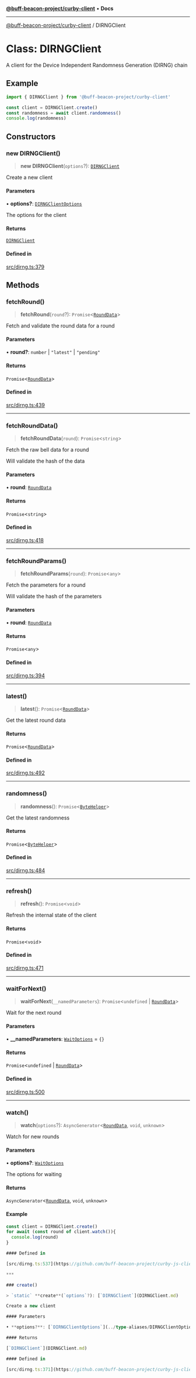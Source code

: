 [**@buff-beacon-project/curby-client**](../index.md) • **Docs**

***

[@buff-beacon-project/curby-client](../index.md) / DIRNGClient

# Class: DIRNGClient

A client for the Device Independent Randomness Generation (DIRNG) chain

## Example

```ts
import { DIRNGClient } from '@buff-beacon-project/curby-client'

const client = DIRNGClient.create()
const randomness = await client.randomness()
console.log(randomness)
```

## Constructors

### new DIRNGClient()

> **new DIRNGClient**(`options`?): [`DIRNGClient`](DIRNGClient.md)

Create a new client

#### Parameters

• **options?**: [`DIRNGClientOptions`](../type-aliases/DIRNGClientOptions.md)

The options for the client

#### Returns

[`DIRNGClient`](DIRNGClient.md)

#### Defined in

[src/dirng.ts:379](https://github.com/buff-beacon-project/curby-js-client/blob/d961ea8fc79685bb955a01063f4c2d40db48941d/src/dirng.ts#L379)

## Methods

### fetchRound()

> **fetchRound**(`round`?): `Promise`\<[`RoundData`](../type-aliases/RoundData.md)\>

Fetch and validate the round data for a round

#### Parameters

• **round?**: `number` \| `"latest"` \| `"pending"`

#### Returns

`Promise`\<[`RoundData`](../type-aliases/RoundData.md)\>

#### Defined in

[src/dirng.ts:439](https://github.com/buff-beacon-project/curby-js-client/blob/d961ea8fc79685bb955a01063f4c2d40db48941d/src/dirng.ts#L439)

***

### fetchRoundData()

> **fetchRoundData**(`round`): `Promise`\<`string`\>

Fetch the raw bell data for a round

Will validate the hash of the data

#### Parameters

• **round**: [`RoundData`](../type-aliases/RoundData.md)

#### Returns

`Promise`\<`string`\>

#### Defined in

[src/dirng.ts:418](https://github.com/buff-beacon-project/curby-js-client/blob/d961ea8fc79685bb955a01063f4c2d40db48941d/src/dirng.ts#L418)

***

### fetchRoundParams()

> **fetchRoundParams**(`round`): `Promise`\<`any`\>

Fetch the parameters for a round

Will validate the hash of the parameters

#### Parameters

• **round**: [`RoundData`](../type-aliases/RoundData.md)

#### Returns

`Promise`\<`any`\>

#### Defined in

[src/dirng.ts:394](https://github.com/buff-beacon-project/curby-js-client/blob/d961ea8fc79685bb955a01063f4c2d40db48941d/src/dirng.ts#L394)

***

### latest()

> **latest**(): `Promise`\<[`RoundData`](../type-aliases/RoundData.md)\>

Get the latest round data

#### Returns

`Promise`\<[`RoundData`](../type-aliases/RoundData.md)\>

#### Defined in

[src/dirng.ts:492](https://github.com/buff-beacon-project/curby-js-client/blob/d961ea8fc79685bb955a01063f4c2d40db48941d/src/dirng.ts#L492)

***

### randomness()

> **randomness**(): `Promise`\<[`ByteHelper`](../type-aliases/ByteHelper.md)\>

Get the latest randomness

#### Returns

`Promise`\<[`ByteHelper`](../type-aliases/ByteHelper.md)\>

#### Defined in

[src/dirng.ts:484](https://github.com/buff-beacon-project/curby-js-client/blob/d961ea8fc79685bb955a01063f4c2d40db48941d/src/dirng.ts#L484)

***

### refresh()

> **refresh**(): `Promise`\<`void`\>

Refresh the internal state of the client

#### Returns

`Promise`\<`void`\>

#### Defined in

[src/dirng.ts:471](https://github.com/buff-beacon-project/curby-js-client/blob/d961ea8fc79685bb955a01063f4c2d40db48941d/src/dirng.ts#L471)

***

### waitForNext()

> **waitForNext**(`__namedParameters`): `Promise`\<`undefined` \| [`RoundData`](../type-aliases/RoundData.md)\>

Wait for the next round

#### Parameters

• **\_\_namedParameters**: [`WaitOptions`](../type-aliases/WaitOptions.md) = `{}`

#### Returns

`Promise`\<`undefined` \| [`RoundData`](../type-aliases/RoundData.md)\>

#### Defined in

[src/dirng.ts:500](https://github.com/buff-beacon-project/curby-js-client/blob/d961ea8fc79685bb955a01063f4c2d40db48941d/src/dirng.ts#L500)

***

### watch()

> **watch**(`options`?): `AsyncGenerator`\<[`RoundData`](../type-aliases/RoundData.md), `void`, `unknown`\>

Watch for new rounds

#### Parameters

• **options?**: [`WaitOptions`](../type-aliases/WaitOptions.md)

The options for waiting

#### Returns

`AsyncGenerator`\<[`RoundData`](../type-aliases/RoundData.md), `void`, `unknown`\>

#### Example

```ts
const client = DIRNGClient.create()
for await (const round of client.watch()){
  console.log(round)
}

#### Defined in

[src/dirng.ts:537](https://github.com/buff-beacon-project/curby-js-client/blob/d961ea8fc79685bb955a01063f4c2d40db48941d/src/dirng.ts#L537)

***

### create()

> `static` **create**(`options`?): [`DIRNGClient`](DIRNGClient.md)

Create a new client

#### Parameters

• **options?**: [`DIRNGClientOptions`](../type-aliases/DIRNGClientOptions.md)

#### Returns

[`DIRNGClient`](DIRNGClient.md)

#### Defined in

[src/dirng.ts:371](https://github.com/buff-beacon-project/curby-js-client/blob/d961ea8fc79685bb955a01063f4c2d40db48941d/src/dirng.ts#L371)
